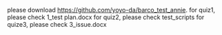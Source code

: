 please download https://github.com/yoyo-da/barco_test_annie.
for quiz1, please check 1_test plan.docx
for quiz2, please check test_scripts
for quize3, please check 3_issue.docx
